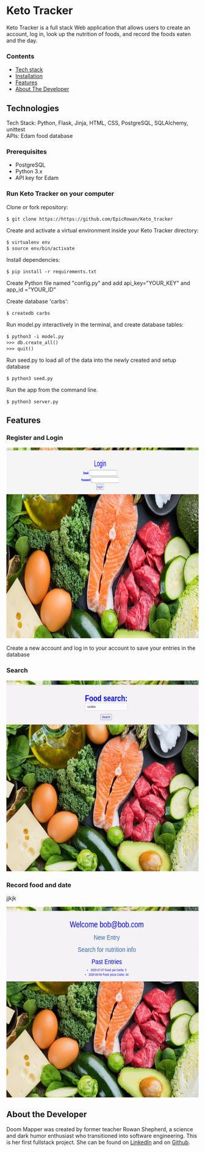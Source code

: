 # **Keto Tracker**

Keto Tracker is a full stack Web application that allows users to create an account, log in, look up the nutrition of foods, and record the foods eaten and the day. 

<!-- The application has 93% test coverage using Python unittest. -->


### Contents

* [Tech stack](#techstack)
* [Installation](#installation)
* [Features](#features)
* [About The Developer](#aboutme)

## <a name="techstack"></a>Technologies

Tech Stack: Python, Flask, Jinja, HTML, CSS, PostgreSQL, SQLAlchemy, unittest <br>
APIs: Edam food database 

### Prerequisites

- PostgreSQL
- Python 3.x
- API key for Edam


### <a name="installation"></a>Run Keto Tracker on your computer

Clone or fork repository:
```
$ git clone https://https://github.com/EpicRowan/Keto_tracker
```
Create and activate a virtual environment inside your Keto Tracker directory:
```
$ virtualenv env
$ source env/bin/activate
```
Install dependencies:
```
$ pip install -r requirements.txt
```
Create Python file named "config.py" and add api_key="YOUR_KEY" and app_id ="YOUR_ID"

Create database 'carbs':
```
$ createdb carbs
```
Run model.py interactively in the terminal, and create database tables:
```
$ python3 -i model.py
>>> db.create_all()
>>> quit()

```
Run seed.py to load all of the data into the newly created and setup database
```
$ python3 seed.py
```
Run the app from the command line.
```
$ python3 server.py
```

## <a name="features"></a>Features

### **Register and Login**
<img src="/static/img/login.png" width="1000" height="500">

Create a new account and log in to your account to save your entries in the database

### **Search**


<img src="/static/img/search.gif" width="1000" height="500">


### **Record food and date**

jjkjk

<img src="/static/img/new_entry.gif" width="1000" height="500">



## <a name="aboutme"></a>About the Developer

 Doom Mapper was created by former teacher Rowan Shepherd, a science and dark humor enthusiast who transitioned into software engineering. This is her first fullstack project. She can be found on [LinkedIn](https://https://www.linkedin.com/in/rowan-shepherd/) and on [Github](https://github.com/EpicRowan).

